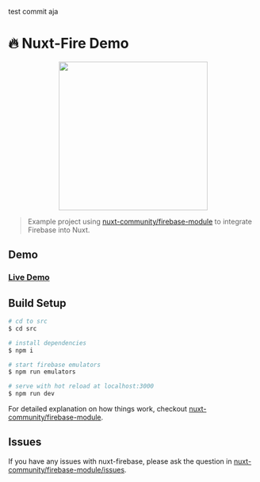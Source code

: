 test commit aja
# 🔥 Nuxt-Fire Demo

<p align="center"><img align="center" height="300px" src="https://nuxt-fire-demo.firebaseapp.com/logo_text.png"/></p>

> Example project using [nuxt-community/firebase-module](https://github.com/nuxt-community/firebase-module) to integrate Firebase into Nuxt.

## Demo

### [Live Demo](https://nuxt-fire-demo.herokuapp.com)

## Build Setup

```bash
# cd to src
$ cd src

# install dependencies
$ npm i

# start firebase emulators
$ npm run emulators

# serve with hot reload at localhost:3000
$ npm run dev
```

For detailed explanation on how things work, checkout [nuxt-community/firebase-module](https://github.com/nuxt-community/firebase-module).

## Issues

If you have any issues with nuxt-firebase, please ask the question in [nuxt-community/firebase-module/issues](https://github.com/nuxt-community/firebase-module/issues).

